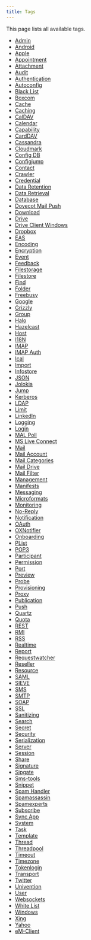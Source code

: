 ```yaml
---
title: Tags
---
```


This page lists all available tags.

* <a href="https://documentation.open-xchange.com/latest/middleware/configuration/tags/Admin.html">Admin</a>
* <a href="https://documentation.open-xchange.com/latest/middleware/configuration/tags/Android.html">Android</a>
* <a href="https://documentation.open-xchange.com/latest/middleware/configuration/tags/Apple.html">Apple</a>
* <a href="https://documentation.open-xchange.com/latest/middleware/configuration/tags/Appointment.html">Appointment</a>
* <a href="https://documentation.open-xchange.com/latest/middleware/configuration/tags/Attachment.html">Attachment</a>
* <a href="https://documentation.open-xchange.com/latest/middleware/configuration/tags/Audit.html">Audit</a>
* <a href="https://documentation.open-xchange.com/latest/middleware/configuration/tags/Authentication.html">Authentication</a>
* <a href="https://documentation.open-xchange.com/latest/middleware/configuration/tags/Autoconfig.html">Autoconfig</a>
* <a href="https://documentation.open-xchange.com/latest/middleware/configuration/tags/Black_List.html">Black List</a>
* <a href="https://documentation.open-xchange.com/latest/middleware/configuration/tags/Boxcom.html">Boxcom</a>
* <a href="https://documentation.open-xchange.com/latest/middleware/configuration/tags/Cache.html">Cache</a>
* <a href="https://documentation.open-xchange.com/latest/middleware/configuration/tags/Caching.html">Caching</a>
* <a href="https://documentation.open-xchange.com/latest/middleware/configuration/tags/CalDAV.html">CalDAV</a>
* <a href="https://documentation.open-xchange.com/latest/middleware/configuration/tags/Calendar.html">Calendar</a>
* <a href="https://documentation.open-xchange.com/latest/middleware/configuration/tags/Capability.html">Capability</a>
* <a href="https://documentation.open-xchange.com/latest/middleware/configuration/tags/CardDAV.html">CardDAV</a>
* <a href="https://documentation.open-xchange.com/latest/middleware/configuration/tags/Cassandra.html">Cassandra</a>
* <a href="https://documentation.open-xchange.com/latest/middleware/configuration/tags/Cloudmark.html">Cloudmark</a>
* <a href="https://documentation.open-xchange.com/latest/middleware/configuration/tags/Config_DB.html">Config DB</a>
* <a href="https://documentation.open-xchange.com/latest/middleware/configuration/tags/Configjump.html">Configjump</a>
* <a href="https://documentation.open-xchange.com/latest/middleware/configuration/tags/Contact.html">Contact</a>
* <a href="https://documentation.open-xchange.com/latest/middleware/configuration/tags/Crawler.html">Crawler</a>
* <a href="https://documentation.open-xchange.com/latest/middleware/configuration/tags/Credential.html">Credential</a>
* <a href="https://documentation.open-xchange.com/latest/middleware/configuration/tags/Data_Retention.html">Data Retention</a>
* <a href="https://documentation.open-xchange.com/latest/middleware/configuration/tags/Data_Retrieval.html">Data Retrieval</a>
* <a href="https://documentation.open-xchange.com/latest/middleware/configuration/tags/Database.html">Database</a>
* <a href="https://documentation.open-xchange.com/latest/middleware/configuration/tags/Dovecot_Mail_Push.html">Dovecot Mail Push</a>
* <a href="https://documentation.open-xchange.com/latest/middleware/configuration/tags/Download.html">Download</a>
* <a href="https://documentation.open-xchange.com/latest/middleware/configuration/tags/Drive.html">Drive</a>
* <a href="https://documentation.open-xchange.com/latest/middleware/configuration/tags/Drive_Client_Windows.html">Drive Client Windows</a>
* <a href="https://documentation.open-xchange.com/latest/middleware/configuration/tags/Dropbox.html">Dropbox</a>
* <a href="https://documentation.open-xchange.com/latest/middleware/configuration/tags/EAS.html">EAS</a>
* <a href="https://documentation.open-xchange.com/latest/middleware/configuration/tags/Encoding.html">Encoding</a>
* <a href="https://documentation.open-xchange.com/latest/middleware/configuration/tags/Encryption.html">Encryption</a>
* <a href="https://documentation.open-xchange.com/latest/middleware/configuration/tags/Event.html">Event</a>
* <a href="https://documentation.open-xchange.com/latest/middleware/configuration/tags/Feedback.html">Feedback</a>
* <a href="https://documentation.open-xchange.com/latest/middleware/configuration/tags/Filestorage.html">Filestorage</a>
* <a href="https://documentation.open-xchange.com/latest/middleware/configuration/tags/Filestore.html">Filestore</a>
* <a href="https://documentation.open-xchange.com/latest/middleware/configuration/tags/Find.html">Find</a>
* <a href="https://documentation.open-xchange.com/latest/middleware/configuration/tags/Folder.html">Folder</a>
* <a href="https://documentation.open-xchange.com/latest/middleware/configuration/tags/Freebusy.html">Freebusy</a>
* <a href="https://documentation.open-xchange.com/latest/middleware/configuration/tags/Google.html">Google</a>
* <a href="https://documentation.open-xchange.com/latest/middleware/configuration/tags/Grizzly.html">Grizzly</a>
* <a href="https://documentation.open-xchange.com/latest/middleware/configuration/tags/Group.html">Group</a>
* <a href="https://documentation.open-xchange.com/latest/middleware/configuration/tags/Halo.html">Halo</a>
* <a href="https://documentation.open-xchange.com/latest/middleware/configuration/tags/Hazelcast.html">Hazelcast</a>
* <a href="https://documentation.open-xchange.com/latest/middleware/configuration/tags/Host.html">Host</a>
* <a href="https://documentation.open-xchange.com/latest/middleware/configuration/tags/I18N.html">I18N</a>
* <a href="https://documentation.open-xchange.com/latest/middleware/configuration/tags/IMAP.html">IMAP</a>
* <a href="https://documentation.open-xchange.com/latest/middleware/configuration/tags/IMAP_Auth.html">IMAP Auth</a>
* <a href="https://documentation.open-xchange.com/latest/middleware/configuration/tags/Ical.html">Ical</a>
* <a href="https://documentation.open-xchange.com/latest/middleware/configuration/tags/Import.html">Import</a>
* <a href="https://documentation.open-xchange.com/latest/middleware/configuration/tags/Infostore.html">Infostore</a>
* <a href="https://documentation.open-xchange.com/latest/middleware/configuration/tags/JSON.html">JSON</a>
* <a href="https://documentation.open-xchange.com/latest/middleware/configuration/tags/Jolokia.html">Jolokia</a>
* <a href="https://documentation.open-xchange.com/latest/middleware/configuration/tags/Jump.html">Jump</a>
* <a href="https://documentation.open-xchange.com/latest/middleware/configuration/tags/Kerberos.html">Kerberos</a>
* <a href="https://documentation.open-xchange.com/latest/middleware/configuration/tags/LDAP.html">LDAP</a>
* <a href="https://documentation.open-xchange.com/latest/middleware/configuration/tags/Limit.html">Limit</a>
* <a href="https://documentation.open-xchange.com/latest/middleware/configuration/tags/LinkedIn.html">LinkedIn</a>
* <a href="https://documentation.open-xchange.com/latest/middleware/configuration/tags/Logging.html">Logging</a>
* <a href="https://documentation.open-xchange.com/latest/middleware/configuration/tags/Login.html">Login</a>
* <a href="https://documentation.open-xchange.com/latest/middleware/configuration/tags/MAL_Poll.html">MAL Poll</a>
* <a href="https://documentation.open-xchange.com/latest/middleware/configuration/tags/MS_Live_Connect.html">MS Live Connect</a>
* <a href="https://documentation.open-xchange.com/latest/middleware/configuration/tags/Mail.html">Mail</a>
* <a href="https://documentation.open-xchange.com/latest/middleware/configuration/tags/Mail_Account.html">Mail Account</a>
* <a href="https://documentation.open-xchange.com/latest/middleware/configuration/tags/Mail_Categories.html">Mail Categories</a>
* <a href="https://documentation.open-xchange.com/latest/middleware/configuration/tags/Mail_Drive.html">Mail Drive</a>
* <a href="https://documentation.open-xchange.com/latest/middleware/configuration/tags/Mail_Filter.html">Mail Filter</a>
* <a href="https://documentation.open-xchange.com/latest/middleware/configuration/tags/Management.html">Management</a>
* <a href="https://documentation.open-xchange.com/latest/middleware/configuration/tags/Manifests.html">Manifests</a>
* <a href="https://documentation.open-xchange.com/latest/middleware/configuration/tags/Messaging.html">Messaging</a>
* <a href="https://documentation.open-xchange.com/latest/middleware/configuration/tags/Microformats.html">Microformats</a>
* <a href="https://documentation.open-xchange.com/latest/middleware/configuration/tags/Monitoring.html">Monitoring</a>
* <a href="https://documentation.open-xchange.com/latest/middleware/configuration/tags/No-Reply.html">No-Reply</a>
* <a href="https://documentation.open-xchange.com/latest/middleware/configuration/tags/Notification.html">Notification</a>
* <a href="https://documentation.open-xchange.com/latest/middleware/configuration/tags/OAuth.html">OAuth</a>
* <a href="https://documentation.open-xchange.com/latest/middleware/configuration/tags/OXNotifier.html">OXNotifier</a>
* <a href="https://documentation.open-xchange.com/latest/middleware/configuration/tags/Onboarding.html">Onboarding</a>
* <a href="https://documentation.open-xchange.com/latest/middleware/configuration/tags/PList.html">PList</a>
* <a href="https://documentation.open-xchange.com/latest/middleware/configuration/tags/POP3.html">POP3</a>
* <a href="https://documentation.open-xchange.com/latest/middleware/configuration/tags/Participant.html">Participant</a>
* <a href="https://documentation.open-xchange.com/latest/middleware/configuration/tags/Permission.html">Permission</a>
* <a href="https://documentation.open-xchange.com/latest/middleware/configuration/tags/Port.html">Port</a>
* <a href="https://documentation.open-xchange.com/latest/middleware/configuration/tags/Preview.html">Preview</a>
* <a href="https://documentation.open-xchange.com/latest/middleware/configuration/tags/Probe.html">Probe</a>
* <a href="https://documentation.open-xchange.com/latest/middleware/configuration/tags/Provisioning.html">Provisioning</a>
* <a href="https://documentation.open-xchange.com/latest/middleware/configuration/tags/Proxy.html">Proxy</a>
* <a href="https://documentation.open-xchange.com/latest/middleware/configuration/tags/Publication.html">Publication</a>
* <a href="https://documentation.open-xchange.com/latest/middleware/configuration/tags/Push.html">Push</a>
* <a href="https://documentation.open-xchange.com/latest/middleware/configuration/tags/Quartz.html">Quartz</a>
* <a href="https://documentation.open-xchange.com/latest/middleware/configuration/tags/Quota.html">Quota</a>
* <a href="https://documentation.open-xchange.com/latest/middleware/configuration/tags/REST.html">REST</a>
* <a href="https://documentation.open-xchange.com/latest/middleware/configuration/tags/RMI.html">RMI</a>
* <a href="https://documentation.open-xchange.com/latest/middleware/configuration/tags/RSS.html">RSS</a>
* <a href="https://documentation.open-xchange.com/latest/middleware/configuration/tags/Realtime.html">Realtime</a>
* <a href="https://documentation.open-xchange.com/latest/middleware/configuration/tags/Report.html">Report</a>
* <a href="https://documentation.open-xchange.com/latest/middleware/configuration/tags/Requestwatcher.html">Requestwatcher</a>
* <a href="https://documentation.open-xchange.com/latest/middleware/configuration/tags/Reseller.html">Reseller</a>
* <a href="https://documentation.open-xchange.com/latest/middleware/configuration/tags/Resource.html">Resource</a>
* <a href="https://documentation.open-xchange.com/latest/middleware/configuration/tags/SAML.html">SAML</a>
* <a href="https://documentation.open-xchange.com/latest/middleware/configuration/tags/SIEVE.html">SIEVE</a>
* <a href="https://documentation.open-xchange.com/latest/middleware/configuration/tags/SMS.html">SMS</a>
* <a href="https://documentation.open-xchange.com/latest/middleware/configuration/tags/SMTP.html">SMTP</a>
* <a href="https://documentation.open-xchange.com/latest/middleware/configuration/tags/SOAP.html">SOAP</a>
* <a href="https://documentation.open-xchange.com/latest/middleware/configuration/tags/SSL.html">SSL</a>
* <a href="https://documentation.open-xchange.com/latest/middleware/configuration/tags/Sanitizing.html">Sanitizing</a>
* <a href="https://documentation.open-xchange.com/latest/middleware/configuration/tags/Search.html">Search</a>
* <a href="https://documentation.open-xchange.com/latest/middleware/configuration/tags/Secret.html">Secret</a>
* <a href="https://documentation.open-xchange.com/latest/middleware/configuration/tags/Security.html">Security</a>
* <a href="https://documentation.open-xchange.com/latest/middleware/configuration/tags/Serialization.html">Serialization</a>
* <a href="https://documentation.open-xchange.com/latest/middleware/configuration/tags/Server.html">Server</a>
* <a href="https://documentation.open-xchange.com/latest/middleware/configuration/tags/Session.html">Session</a>
* <a href="https://documentation.open-xchange.com/latest/middleware/configuration/tags/Share.html">Share</a>
* <a href="https://documentation.open-xchange.com/latest/middleware/configuration/tags/Signature.html">Signature</a>
* <a href="https://documentation.open-xchange.com/latest/middleware/configuration/tags/Sipgate.html">Sipgate</a>
* <a href="https://documentation.open-xchange.com/latest/middleware/configuration/tags/Sms-tools.html">Sms-tools</a>
* <a href="https://documentation.open-xchange.com/latest/middleware/configuration/tags/Snippet.html">Snippet</a>
* <a href="https://documentation.open-xchange.com/latest/middleware/configuration/tags/Spam_Handler.html">Spam Handler</a>
* <a href="https://documentation.open-xchange.com/latest/middleware/configuration/tags/Spamassassin.html">Spamassassin</a>
* <a href="https://documentation.open-xchange.com/latest/middleware/configuration/tags/Spamexperts.html">Spamexperts</a>
* <a href="https://documentation.open-xchange.com/latest/middleware/configuration/tags/Subscribe.html">Subscribe</a>
* <a href="https://documentation.open-xchange.com/latest/middleware/configuration/tags/Sync_App.html">Sync App</a>
* <a href="https://documentation.open-xchange.com/latest/middleware/configuration/tags/System.html">System</a>
* <a href="https://documentation.open-xchange.com/latest/middleware/configuration/tags/Task.html">Task</a>
* <a href="https://documentation.open-xchange.com/latest/middleware/configuration/tags/Template.html">Template</a>
* <a href="https://documentation.open-xchange.com/latest/middleware/configuration/tags/Thread.html">Thread</a>
* <a href="https://documentation.open-xchange.com/latest/middleware/configuration/tags/Threadpool.html">Threadpool</a>
* <a href="https://documentation.open-xchange.com/latest/middleware/configuration/tags/Timeout.html">Timeout</a>
* <a href="https://documentation.open-xchange.com/latest/middleware/configuration/tags/Timezone.html">Timezone</a>
* <a href="https://documentation.open-xchange.com/latest/middleware/configuration/tags/Tokenlogin.html">Tokenlogin</a>
* <a href="https://documentation.open-xchange.com/latest/middleware/configuration/tags/Transport.html">Transport</a>
* <a href="https://documentation.open-xchange.com/latest/middleware/configuration/tags/Twitter.html">Twitter</a>
* <a href="https://documentation.open-xchange.com/latest/middleware/configuration/tags/Univention.html">Univention</a>
* <a href="https://documentation.open-xchange.com/latest/middleware/configuration/tags/User.html">User</a>
* <a href="https://documentation.open-xchange.com/latest/middleware/configuration/tags/Websockets.html">Websockets</a>
* <a href="https://documentation.open-xchange.com/latest/middleware/configuration/tags/White_List.html">White List</a>
* <a href="https://documentation.open-xchange.com/latest/middleware/configuration/tags/Windows.html">Windows</a>
* <a href="https://documentation.open-xchange.com/latest/middleware/configuration/tags/Xing.html">Xing</a>
* <a href="https://documentation.open-xchange.com/latest/middleware/configuration/tags/Yahoo.html">Yahoo</a>
* <a href="https://documentation.open-xchange.com/latest/middleware/configuration/tags/eM-Client.html">eM-Client</a>
